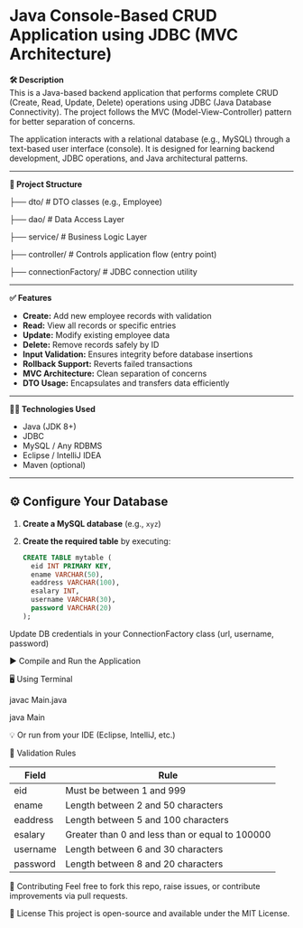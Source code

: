 # Java Console-Based CRUD Application using JDBC (MVC Architecture)

**🛠 Description**  
This is a Java-based backend application that performs complete CRUD (Create, Read, Update, Delete) operations using JDBC (Java Database Connectivity). The project follows the MVC (Model-View-Controller) pattern for better separation of concerns.

The application interacts with a relational database (e.g., MySQL) through a text-based user interface (console). It is designed for learning backend development, JDBC operations, and Java architectural patterns.

---

**📂 Project Structure**

├── dto/ # DTO classes (e.g., Employee) 

├── dao/ # Data Access Layer 

├── service/ # Business Logic Layer 

├── controller/ # Controls application flow (entry point) 

├── connectionFactory/ # JDBC connection utility

---

**✅ Features**
- **Create:** Add new employee records with validation
- **Read:** View all records or specific entries
- **Update:** Modify existing employee data
- **Delete:** Remove records safely by ID
- **Input Validation:** Ensures integrity before database insertions
- **Rollback Support:** Reverts failed transactions
- **MVC Architecture:** Clean separation of concerns
- **DTO Usage:** Encapsulates and transfers data efficiently

---

**🧑‍💻 Technologies Used**
- Java (JDK 8+)
- JDBC
- MySQL / Any RDBMS
- Eclipse / IntelliJ IDEA
- Maven (optional)

---

## ⚙️ Configure Your Database

1. **Create a MySQL database** (e.g., `xyz`)
2. **Create the required table** by executing:

   ```sql
   CREATE TABLE mytable (
     eid INT PRIMARY KEY,
     ename VARCHAR(50),
     eaddress VARCHAR(100),
     esalary INT,
     username VARCHAR(30),
     password VARCHAR(20)
   );
Update DB credentials in your ConnectionFactory class (url, username, password)

▶️ Compile and Run the Application

🖥️ Using Terminal

javac Main.java

java Main

💡 Or run from your IDE (Eclipse, IntelliJ, etc.)

📌 Validation Rules

Field      | Rule
-----------|-----------------------------------------
eid        | Must be between 1 and 999
ename      | Length between 2 and 50 characters
eaddress   | Length between 5 and 100 characters
esalary    | Greater than 0 and less than or equal to 100000
username   | Length between 6 and 30 characters
password   | Length between 8 and 20 characters

🤝 Contributing
Feel free to fork this repo, raise issues, or contribute improvements via pull requests.

📄 License
This project is open-source and available under the MIT License.
